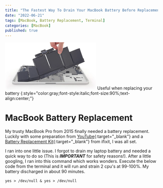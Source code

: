 ```yaml
---
title: "The Fastest Way To Drain Your MacBook Battery Before Replacement"
date: "2022-06-21"
tags: [MacBook, Battery Replacement, Terminal]
categories: [MacBook]
published: true
---
```

<img src="../images/macbook-pro-battery.jpg" alt="" width="300"/>
Useful when replacing your battery
{:style="color:gray;font-style:italic;font-size:90%;text-align:center;"}

# MacBook Battery Replacement
My trusty MacBook Pro from 2015 finally needed a battery replacement. Luckily with some preparation from [YouTube](https://www.youtube.com/watch?v=d-LwyWh4x8w){:target="_blank"} and a [Battery Replacement Kit](https://www.ifixit.com/Store/Mac/MacBook-Pro-15-Inch-Retina-Mid-2015-Battery/IF117-048?o=5){:target="_blank"} from ifixit, I was all set.  

I ran into one little issue.  I forgot to drain my laptop battery and needed a quick way to do so (This is ***IMPORTANT*** for safety reasons!).  After a little googling, I ran into this command which works wonders.  Execute the below code from the terminal and it will run and strain 2 cpu's at 99-100%.  My battery discharged in about 90 minutes.

```
yes > /dev/null & yes > /dev/null
```